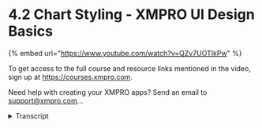 # 4.2 Chart Styling - XMPRO UI Design Basics
{% embed url="https://www.youtube.com/watch?v=QZv7UOTIkPw" %}



To get access to the full course and resource links mentioned in the video, sign up at https://courses.xmpro.com.

Need help with creating your XMPRO apps? Send an email to support@xmpro.com...
<details>
<summary>Transcript</summary>To get access to the full course and resource links mentioned in the video, sign up at https://courses.xmpro.com.

Need help with creating your XMPRO apps? Send an email to support@xmpro.com...
in this lesson

i'm going to share some best practices

and useful tools

to help you style your charts for the

best user experience

let's look at chart text so when adding

a chart to your interface it's important

to use chart text

to give your users more context about

the data that they're looking at

you do this by adding descriptive

headings labeling both your x

and y axes adding labels to your data

and using legends now while this seems

like an extra tedious step when you're

creating your charts

it might mean the difference between a

user understanding the data

or not so in my view that makes it worth

it

when adding text to your chart you also

want to use bold sparingly

to emphasize key elements

and remember from the color palette

video where we discussed using

patterns to help users with restricted

vision differentiate between series

so how do you actually choose colors for

your charts well

i recommend another handy tool from the

team at learnui.design

it's called the data visualization color

palette generator

now depending on the data that you have

and what it is that you want to show

you're either going to generate a

palette that is

a series of colors that are visually

equidistant

like we had in our examples or you're

going to do variations of a single hue

or divergent colors

so as i mentioned visually equidistant

means

colors that are equally different to

your eyes

or colors that are easily

distinguishable from one another

think red and blue yellow and green

purple and orange this is ideal when

you're trying to do things like pie

charts or

grouped bar charts or multi-line charts

to use the palette generator choose how

many colors you want to generate

select whether you want to use a light

or a dark background

and then you can also add in colors on

both ends of the scale

if there's a specific primary color that

you would like to include

now let's look at the single hue scale

so this is useful

when you want visualizations where you

represent a single variable

but you show a darker variation as the

higher value

and a lighter variation as the lower

value

and finally we have a divergent scale so

think of creating a map of the usa with

republican and democratic voters by

state

on one end of the spectrum it's going to

be blue

and the other end of the spectrum is

going to be red and the palette

generator will create a range of colors

between those two

to show how the data transitions from

one extreme

through a neutral middle and then to an

opposite extreme

so by using the data color picker tool

you'll be able to generate color

palettes that work for a variety of data

types

congratulations on completing this ui

design basics course from xm pro

it's been such a pleasure to share tips

and best practices with you

to help you design apps that wow your

team and your users

now i would really love to get your

feedback on this course so that we can

keep on improving it

please click the link below to complete

the survey on your experience of the

course

and tell us what you think where we fall

short how we can improve going forward

i appreciate you taking the time to

watch all of the videos and i look

forward to your questions
</details>